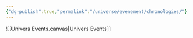 ```yaml
---
{"dg-publish":true,"permalink":"/universe/evenement/chronologies/"}
---
```


![[Univers Events.canvas|Univers Events]]